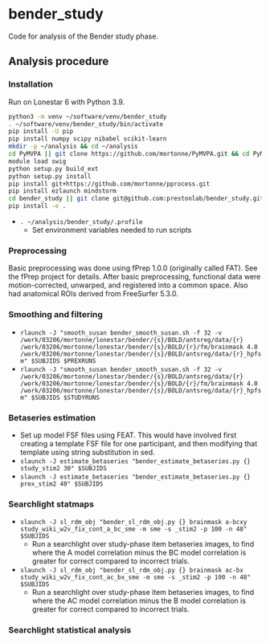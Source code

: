 # bender_study
Code for analysis of the Bender study phase.

## Analysis procedure

### Installation

Run on Lonestar 6 with Python 3.9.

```bash
python3 -m venv ~/software/venv/bender_study
. ~/software/venv/bender_study/bin/activate
pip install -U pip
pip install numpy scipy nibabel scikit-learn
mkdir -p ~/analysis && cd ~/analysis
cd PyMVPA || git clone https://github.com/mortonne/PyMVPA.git && cd PyMVPA
module load swig
python setup.py build_ext
python setup.py install
pip install git+https://github.com/mortonne/pprocess.git
pip install ezlaunch mindstorm
cd bender_study || git clone git@github.com:prestonlab/bender_study.git && cd bender_study
pip install -e .
```

* `. ~/analysis/bender_study/.profile`
  * Set environment variables needed to run scripts

### Preprocessing

Basic preprocessing was done using fPrep 1.0.0 (originally called FAT). See the fPrep project for details. After basic preprocessing, functional data were motion-corrected, unwarped, and registered into a common space. Also had anatomical ROIs derived from FreeSurfer 5.3.0.

### Smoothing and filtering

* `rlaunch -J "smooth_susan bender_smooth_susan.sh -f 32 -v /work/03206/mortonne/lonestar/bender/{s}/BOLD/antsreg/data/{r} /work/03206/mortonne/lonestar/bender/{s}/BOLD/{r}/fm/brainmask 4.0 /work/03206/mortonne/lonestar/bender/{s}/BOLD/antsreg/data/{r}_hpfsm" $SUBJIDS $PREXRUNS`
* `rlaunch -J "smooth_susan bender_smooth_susan.sh -f 32 -v /work/03206/mortonne/lonestar/bender/{s}/BOLD/antsreg/data/{r} /work/03206/mortonne/lonestar/bender/{s}/BOLD/{r}/fm/brainmask 4.0 /work/03206/mortonne/lonestar/bender/{s}/BOLD/antsreg/data/{r}_hpfsm" $SUBJIDS $STUDYRUNS`

### Betaseries estimation

* Set up model FSF files using FEAT. This would have involved first creating a template FSF file for one participant, and then modifying that template using string substitution in sed.
* `slaunch -J estimate_betaseries "bender_estimate_betaseries.py {} study_stim2 30" $SUBJIDS`
* `slaunch -J estimate_betaseries "bender_estimate_betaseries.py {} prex_stim2 40" $SUBJIDS`

### Searchlight statmaps
* `slaunch -J sl_rdm_obj "bender_sl_rdm_obj.py {} brainmask a-bcxy study_wiki_w2v_fix_cont_a_bc_sme -m sme -s _stim2 -p 100 -n 48" $SUBJIDS`
  * Run a searchlight over study-phase item betaseries images, to find where the A model correlation minus the BC model correlation is greater for correct compared to incorrect trials. 
* `slaunch -J sl_rdm_obj "bender_sl_rdm_obj.py {} brainmask ac-bx study_wiki_w2v_fix_cont_ac_bx_sme -m sme -s _stim2 -p 100 -n 48" $SUBJIDS`
  * Run a searchlight over study-phase item betaseries images, to find where the AC model correlation minus the B model correlation is greater for correct compared to incorrect trials.

### Searchlight statistical analysis

